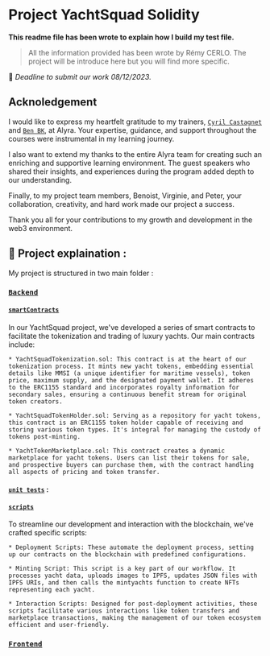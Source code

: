 # Project YachtSquad Solidity

**This readme file has been wrote to explain how I build my test file.**

> All the information provided has been wrote by Rémy CERLO.
> The project will be introduce here but you will find more specific.


📅 _Deadline to submit our work 08/12/2023._

 ## Acknoledgement
 I would like to express my heartfelt gratitude to my trainers, [`Cyril Castagnet`](https://github.com/lecascyril) and [`Ben BK`](https://github.com/BenBktech), at Alyra. Your expertise, guidance, and support throughout the courses were instrumental in my learning journey. 

 I also want to extend my thanks to the entire Alyra team for creating such an enriching and supportive learning environment. The guest speakers who shared their insights, and experiences during the program added depth to our understanding. 
 
 Finally, to my project team members, Benoist, Virginie, and Peter, your collaboration, creativity, and hard work made our project a success. 
 
 Thank you all for your contributions to my growth and development in the web3 environment.

## 🍕 Project explaination :

My project is structured in two main folder : 
### [`Backend`](https://github.com/Cerlo/Yacht-Squad-Solidity/tree/main/backend)

#### [`smartContracts`](https://github.com/Cerlo/Yacht-Squad-Solidity/tree/main/backend/contracts)

In our YachtSquad project, we've developed a series of smart contracts to facilitate the tokenization and trading of luxury yachts. Our main contracts include:

    * YachtSquadTokenization.sol: This contract is at the heart of our tokenization process. It mints new yacht tokens, embedding essential details like MMSI (a unique identifier for maritime vessels), token price, maximum supply, and the designated payment wallet. It adheres to the ERC1155 standard and incorporates royalty information for secondary sales, ensuring a continuous benefit stream for original token creators.

    * YachtSquadTokenHolder.sol: Serving as a repository for yacht tokens, this contract is an ERC1155 token holder capable of receiving and storing various token types. It's integral for managing the custody of tokens post-minting.

    * YachtTokenMarketplace.sol: This contract creates a dynamic marketplace for yacht tokens. Users can list their tokens for sale, and prospective buyers can purchase them, with the contract handling all aspects of pricing and token transfer.

#### [`unit tests`](https://github.com/Cerlo/Yacht-Squad-Solidity/tree/main/backend/test) : 


#### [`scripts`](https://github.com/Cerlo/Yacht-Squad-Solidity/tree/main/backend/scripts)
To streamline our development and interaction with the blockchain, we've crafted specific scripts:

    * Deployment Scripts: These automate the deployment process, setting up our contracts on the blockchain with predefined configurations.

    * Minting Script: This script is a key part of our workflow. It processes yacht data, uploads images to IPFS, updates JSON files with IPFS URIs, and then calls the mintyachts function to create NFTs representing each yacht.

    * Interaction Scripts: Designed for post-deployment activities, these scripts facilitate various interactions like token transfers and marketplace transactions, making the management of our token ecosystem efficient and user-friendly. 

### [`Frontend`](https://github.com/Cerlo/Yacht-Squad-Solidity/tree/main/frontend)



